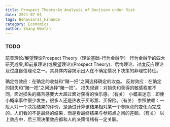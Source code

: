 ```yaml
---
title: Prospect Theory:An Analysis of Decision under Risk
date: 2021-07-01
tags: Behavioral_Finance
category: Economics
author: Zhang Wenfan
---
```


### TODO
前景理论/展望理论Prospect Theory（理论基础-行为金融学）
行为金融学的四大研究成果,即前景理论(或展望理论)(Prospect Theory)、后悔理论、过度反应理论及过度自信理论之一。其具体内容揭示出人在不确定情况下决策的非理性特征。

确定性效应：在确定的收益和“赌一把”之间选择确定的收益。
反射效应：在确定的损失和“赌一把”之间选择“赌一把”。
损失规避：对损失和获得的敏感程度不同，面对损失的痛苦感要大大超过面对获得的快乐感。（有关）
小概率迷恋：即使小概率事件很少发生，很多人还是热衷于买彩票、买保险。（有关）
参照依赖：一般人对一个决策结果的评价，是通过计算该结果相对某一个参照点的变化而完成的。人们看的不是最终的结果，而是看最终结果与参照点之间的差额。（有关）
以上效应中，后三项决策效应都和人的决策情绪有一定关联。